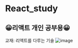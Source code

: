 # React_study
## 😀리액트 개인 공부용😀

교재: 리액트를 다루는 기술
![image](https://user-images.githubusercontent.com/81307924/148516772-05fdca69-958c-4956-ae67-2588fe0939a5.png)
